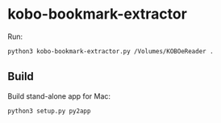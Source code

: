 kobo-bookmark-extractor
=======================
Run:

```bash
python3 kobo-bookmark-extractor.py /Volumes/KOBOeReader .
```

Build
-----
Build stand-alone app for Mac:

```bash
python3 setup.py py2app
```
